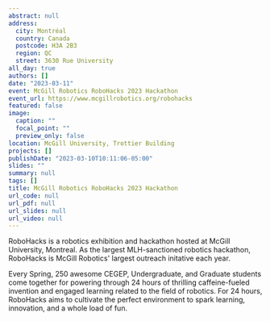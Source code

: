 ```yaml
---
abstract: null
address:
  city: Montréal
  country: Canada
  postcode: H3A 2B3
  region: QC
  street: 3630 Rue University
all_day: true
authors: []
date: "2023-03-11"
event: McGill Robotics RoboHacks 2023 Hackathon
event_url: https://www.mcgillrobotics.org/robohacks
featured: false
image:
  caption: ""
  focal_point: ""
  preview_only: false
location: McGill University, Trottier Building
projects: []
publishDate: "2023-03-10T10:11:06-05:00"
slides: ""
summary: null
tags: []
title: McGill Robotics RoboHacks 2023 Hackathon
url_code: null
url_pdf: null
url_slides: null
url_video: null
---
```


RoboHacks is a robotics exhibition and hackathon hosted at McGill University, Montreal. As the largest MLH-sanctioned robotics hackathon, RoboHacks is McGill Robotics' largest outreach initative each year.

Every Spring, 250 awesome CEGEP, Undergraduate, and Graduate students come together for powering through 24 hours of thrilling caffeine-fueled invention and engaged learning related to the field of robotics. For 24 hours, RoboHacks aims to cultivate the perfect environment to spark learning, innovation, and a whole load of fun.

